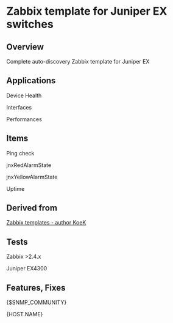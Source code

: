# Zabbix template for Juniper EX switches

## Overview

Complete auto-discovery Zabbix template for Juniper EX

## Applications

Device Health

Interfaces

Performances

## Items

Ping check

jnxRedAlarmState

jnxYellowAlarmState

Uptime

## Derived from

[Zabbix templates - author KoeK](https://www.zabbix.org/wiki/Zabbix_Templates)

## Tests

Zabbix >2.4.x

Juniper EX4300

## Features, Fixes

{$SNMP_COMMUNITY}

{HOST.NAME}



